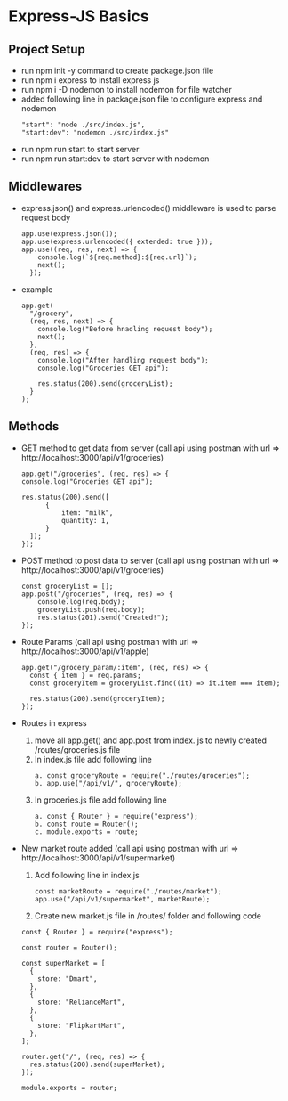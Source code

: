 # Express-JS Basics

## Project Setup

- run npm init -y command to create package.json file
- run npm i express to install express js
- run npm i -D nodemon to install nodemon for file watcher
- added following line in package.json file to configure express and nodemon
  ```
  "start": "node ./src/index.js",
  "start:dev": "nodemon ./src/index.js"
  ```
- run npm run start to start server
- run npm run start:dev to start server with nodemon

## Middlewares

- express.json() and express.urlencoded() middleware is used to parse request body

  ```
  app.use(express.json());
  app.use(express.urlencoded({ extended: true }));
  app.use((req, res, next) => {
      console.log(`${req.method}:${req.url}`);
      next();
    });
  ```

- example

  ```
  app.get(
    "/grocery",
    (req, res, next) => {
      console.log("Before hnadling request body");
      next();
    },
    (req, res) => {
      console.log("After handling request body");
      console.log("Groceries GET api");

      res.status(200).send(groceryList);
    }
  );
  ```

## Methods

- GET method to get data from server (call api using postman with url => http://localhost:3000/api/v1/groceries)

  ```
  app.get("/groceries", (req, res) => {
  console.log("Groceries GET api");

  res.status(200).send([
        {
            item: "milk",
            quantity: 1,
        }
    ]);
  });
  ```

- POST method to post data to server (call api using postman with url => http://localhost:3000/api/v1/groceries)

  ```
  const groceryList = [];
  app.post("/groceries", (req, res) => {
      console.log(req.body);
      groceryList.push(req.body);
      res.status(201).send("Created!");
  });
  ```

- Route Params (call api using postman with url => http://localhost:3000/api/v1/apple)

  ```
  app.get("/grocery_param/:item", (req, res) => {
    const { item } = req.params;
    const groceryItem = groceryList.find((it) => it.item === item);

    res.status(200).send(groceryItem);
  });
  ```

- Routes in express

  1. move all app.get() and app.post from index. js to newly created /routes/groceries.js file
  2. In index.js file add following line
     ```
     a. const groceryRoute = require("./routes/groceries");
     b. app.use("/api/v1/", groceryRoute);
     ```
  3. In groceries.js file add following line
     ```
     a. const { Router } = require("express");
     b. const route = Router();
     c. module.exports = route;
     ```

- New market route added (call api using postman with url => http://localhost:3000/api/v1/supermarket)

  1. Add following line in index.js
     ```
     const marketRoute = require("./routes/market");
     app.use("/api/v1/supermarket", marketRoute);
     ```
  2. Create new market.js file in /routes/ folder and following code

  ```
  const { Router } = require("express");

  const router = Router();

  const superMarket = [
    {
      store: "Dmart",
    },
    {
      store: "RelianceMart",
    },
    {
      store: "FlipkartMart",
    },
  ];

  router.get("/", (req, res) => {
    res.status(200).send(superMarket);
  });

  module.exports = router;
  ```
